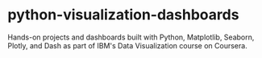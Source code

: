 # python-visualization-dashboards
Hands-on projects and dashboards built with Python, Matplotlib, Seaborn, Plotly, and Dash as part of IBM's Data Visualization course on Coursera.
